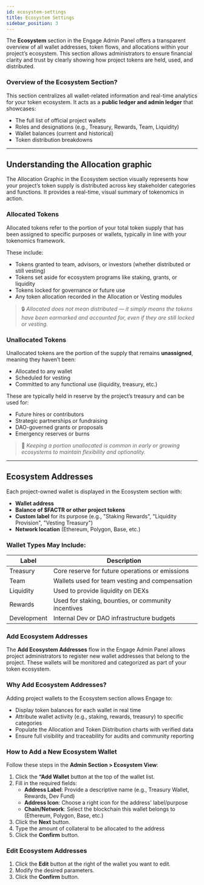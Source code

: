 ```yaml
---
id: ecosystem-settings
title: Ecosystem Settings
sidebar_position: 3
---
```


The **Ecosystem** section in the Engage Admin Panel offers a transparent overview of all wallet addresses, token flows, and allocations within your project’s ecosystem. This section allows administrators to ensure financial clarity and trust by clearly showing how project tokens are held, used, and distributed.

### Overview of the Ecosystem Section?

This section centralizes all wallet-related information and real-time analytics for your token ecosystem. It acts as a **public ledger and admin ledger** that showcases:

- The full list of official project wallets
- Roles and designations (e.g., Treasury, Rewards, Team, Liquidity)
- Wallet balances (current and historical)
- Token distribution breakdowns

---

## Understanding the Allocation graphic

The Allocation Graphic in the Ecosystem section visually represents how your project’s token supply is distributed across key stakeholder categories and functions. It provides a real-time, visual summary of tokenomics in action.

### Allocated Tokens

Allocated tokens refer to the portion of your total token supply that has been assigned to specific purposes or wallets, typically in line with your tokenomics framework.

These include:

- Tokens granted to team, advisors, or investors (whether distributed or still vesting)
- Tokens set aside for ecosystem programs like staking, grants, or liquidity
- Tokens locked for governance or future use
- Any token allocation recorded in the Allocation or Vesting modules

> 🔒 *Allocated does not mean distributed — it simply means the tokens have been earmarked and accounted for, even if they are still locked or vesting.*


### Unallocated Tokens

Unallocated tokens are the portion of the supply that remains **unassigned**, meaning they haven’t been:

- Allocated to any wallet
- Scheduled for vesting
- Committed to any functional use (liquidity, treasury, etc.)

These are typically held in reserve by the project’s treasury and can be used for:

- Future hires or contributors
- Strategic partnerships or fundraising
- DAO-governed grants or proposals
- Emergency reserves or burns

> 🧠 *Keeping a portion unallocated is common in early or growing ecosystems to maintain flexibility and optionality.*
---

## Ecosystem Addresses

Each project-owned wallet is displayed in the Ecosystem section with:

- **Wallet address**
- **Balance of $FACTR or other project tokens**
- **Custom label** for its purpose (e.g., "Staking Rewards", "Liquidity Provision", "Vesting Treasury")
- **Network location** (Ethereum, Polygon, Base, etc.)

### Wallet Types May Include:

| Label | Description |
|-------|-------------|
| Treasury | Core reserve for future operations or emissions |
| Team | Wallets used for team vesting and compensation |
| Liquidity | Used to provide liquidity on DEXs |
| Rewards | Used for staking, bounties, or community incentives |
| Development | Internal Dev or DAO infrastructure budgets |

### Add Ecosystem Addresses

The **Add Ecosystem Addresses** flow in the Engage Admin Panel allows project administrators to register new wallet addresses that belong to the project. These wallets will be monitored and categorized as part of your token ecosystem.

### Why Add Ecosystem Addresses?

Adding project wallets to the Ecosystem section allows Engage to:

- Display token balances for each wallet in real time
- Attribute wallet activity (e.g., staking, rewards, treasury) to specific categories
- Populate the Allocation and Token Distribution charts with verified data
- Ensure full visibility and traceability for audits and community reporting

### How to Add a New Ecosystem Wallet

Follow these steps in the **Admin Section > Ecosystem View**:

1. Click the **“Add Wallet** button at the top of the wallet list.
2. Fill in the required fields:
   - **Address Label**: Provide a descriptive name (e.g., Treasury Wallet, Rewards, Dev Fund)
   - **Address Icon**: Choose a right icon for the address' label/purpose
   - **Chain/Network**: Select the blockchain this wallet belongs to (Ethereum, Polygon, Base, etc.)
3. Click the **Next** button.
4. Type the amount of collateral to be allocated to the address
5. Click the **Confirm** button.

### Edit Ecosystem Addresses

1. Click the **Edit** button at the right of the wallet you want to edit.
2. Modify the desired parameters.
3. Click the **Confirm** button.
